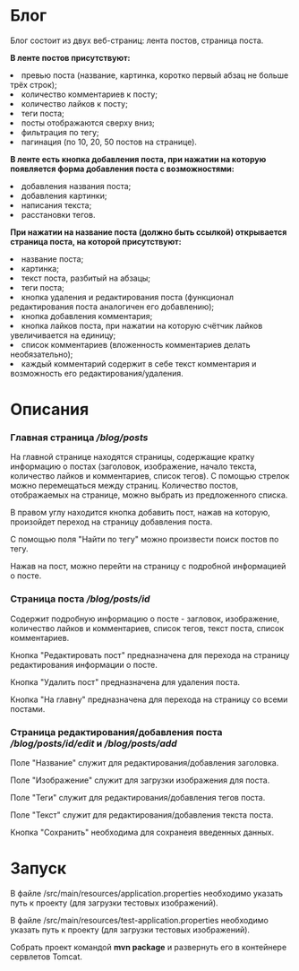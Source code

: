<h1>Блог</h1>
<p>Блог состоит из двух веб-страниц: лента постов, страница поста.</p>
<p><b>В ленте постов присутствуют:</b>
<li>превью поста (название, картинка, коротко первый абзац не больше трёх строк);</li>
<li>количество комментариев к посту;</li>
<li>количество лайков к посту;</li>
<li>теги поста;</li>
<li>посты отображаются сверху вниз;</li>
<li>фильтрация по тегу;</li>
<li>пагинация (по 10, 20, 50 постов на странице).</li>
<p><b>В ленте есть кнопка добавления поста, при нажатии на которую появляется форма добавления поста с возможностями:</b>
<li>добавления названия поста;</li>
<li>добавления картинки;</li>
<li>написания текста;</li>
<li>расстановки тегов.</li>
<p><b>При нажатии на название поста (должно быть ссылкой) открывается страница поста, на которой присутствуют:</b>
<li>название поста;</li>
<li>картинка;</li>
<li>текст поста, разбитый на абзацы;</li>
<li>теги поста;</li>
<li>кнопка удаления и редактирования поста (функционал редактирования поста аналогичен его добавлению);</li>
<li>кнопка добавления комментария;</li>
<li>кнопка лайков поста, при нажатии на которую счётчик лайков увеличивается на единицу;</li>
<li>список комментариев (вложенность комментариев делать необязательно);</li>
<li>каждый комментарий содержит в себе текст комментария и возможность его редактирования/удаления.</li>

<h1>Описания</h1>
<h3>Главная страница <i>/blog/posts</i></h3>
<p>
На главной странице находятся страницы, содержащие кратку информацию о постах (заголовок, изображение, начало текста, количество лайков и комментариев, список тегов). 
С помощью стрелок можно перемещаться между страниц. 
Количество постов, отображаемых на странице, можно выбрать из предложенного списка. 
</p>
<p>
В правом углу находится кнопка добавить пост, нажав на которую, произойдет переход на страницу добавления поста.
</p>
<p>
С помощью поля "Найти по тегу" можно произвести поиск постов по тегу.
</p>
<p>
Нажав на пост, можно перейти на страницу с подробной информацией о посте.
</p>
<h3>Страница поста <i>/blog/posts/id</i></h3>
<p>
Содержит подробную информацию о посте - загловок, изображение, количество лайков и комментариев, список тегов, текст поста, список комментариев.
</p>
<p>
Кнопка "Редактировать пост" предназначена для перехода на страницу редактирования информации о посте. 
</p>
<p>
Кнопка "Удалить пост" предназначена для удаления поста. 
</p>
<p>
Кнопка "На главну" предназначена для перехода на страницу со всеми постами. 
</p>
<h3>Страница редактирования/добавления поста <i>/blog/posts/id/edit</i> и <i>/blog/posts/add</i></h3>
<p>Поле "Название" служит для редактирования/добавления заголовка.</p>
<p>Поле "Изображение" служит для загрузки изображения для поста.</p>
<p>Поле "Теги" служит для редактирования/добавления тегов поста.</p>
<p>Поле "Текст" служит для редактирования/добавления текста поста.</p>
<p>Кнопка "Сохранить" необходима для сохранеия введенных данных.</p>
<h1>Запуск</h1>
<p>В файле /src/main/resources/application.properties необходимо указать путь к проекту (для загрузки тестовых изображений).</p>
<p>В файле /src/main/resources/test-application.properties необходимо указать путь к проекту (для загрузки тестовых изображений).</p>
<p>Собрать проект командой <b>mvn package</b> и развернуть его в контейнере сервлетов Tomcat.</p>





